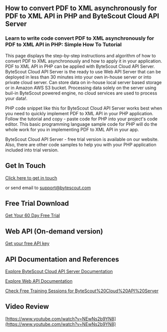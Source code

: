 ## How to convert PDF to XML asynchronously for PDF to XML API in PHP and ByteScout Cloud API Server

### Learn to write code convert PDF to XML asynchronously for PDF to XML API in PHP: Simple How To Tutorial

This page displays the step-by-step instructions and algorithm of how to convert PDF to XML asynchronously and how to apply it in your application. PDF to XML API in PHP can be applied with ByteScout Cloud API Server. ByteScout Cloud API Server is the ready to use Web API Server that can be deployed in less than 30 minutes into your own in-house server or into private cloud server. Can store data on in-house local server based storage or in Amazon AWS S3 bucket. Processing data solely on the server using buil-in ByteScout powered engine, no cloud services are used to process your data!.

PHP code snippet like this for ByteScout Cloud API Server works best when you need to quickly implement PDF to XML API in your PHP application. Follow the tutorial and copy - paste code for PHP into your project's code editor. This basic programming language sample code for PHP will do the whole work for you in implementing PDF to XML API in your app.

ByteScout Cloud API Server - free trial version is available on our website. Also, there are other code samples to help you with your PHP application included into trial version.

## Get In Touch

[Click here to get in touch](https://bytescout.zendesk.com/hc/en-us/requests/new?subject=ByteScout%20Cloud%20API%20Server%20Question)

or send email to [support@bytescout.com](mailto:support@bytescout.com?subject=ByteScout%20Cloud%20API%20Server%20Question) 

## Free Trial Download

[Get Your 60 Day Free Trial](https://bytescout.com/download/web-installer?utm_source=github-readme)

## Web API (On-demand version)

[Get your free API key](https://pdf.co/documentation/api?utm_source=github-readme)

## API Documentation and References

[Explore ByteScout Cloud API Server Documentation](https://bytescout.com/documentation/index.html?utm_source=github-readme)

[Explore Web API Documentation](https://pdf.co/documentation/api?utm_source=github-readme)

[Check Free Training Sessions for ByteScout%20Cloud%20API%20Server](https://academy.bytescout.com/)

## Video Review

[https://www.youtube.com/watch?v=NEwNs2b9YN8](https://www.youtube.com/watch?v=NEwNs2b9YN8)